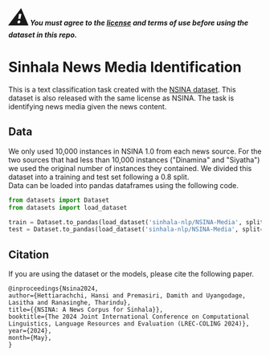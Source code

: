 ***<span style="font-size: 3em;">:warning:</span>You must agree to the [license](https://github.com/Sinhala-NLP/NSINA?tab=License-1-ov-file#readme) and terms of use before using the dataset in this repo.***

# Sinhala News Media Identification
This is a text classification task created with the [NSINA dataset](https://github.com/Sinhala-NLP/NSINA). This dataset is also released with the same license as NSINA. The task is identifying news media given the news content.


## Data
We only used 10,000 instances in NSINA 1.0 from each news source. For the two sources that had less than 10,000 instances ("Dinamina" and "Siyatha") we used the original number of instances they contained. We divided this dataset into a training and test set following a 0.8 split.  
Data can be loaded into pandas dataframes using the following code. 

```python
from datasets import Dataset
from datasets import load_dataset

train = Dataset.to_pandas(load_dataset('sinhala-nlp/NSINA-Media', split='train'))
test = Dataset.to_pandas(load_dataset('sinhala-nlp/NSINA-Media', split='test'))
```

## Citation
If you are using the dataset or the models, please cite the following paper.

~~~
﻿@inproceedings{Nsina2024,
author={Hettiarachchi, Hansi and Premasiri, Damith and Uyangodage, Lasitha and Ranasinghe, Tharindu},
title={{NSINA: A News Corpus for Sinhala}},
booktitle={The 2024 Joint International Conference on Computational Linguistics, Language Resources and Evaluation (LREC-COLING 2024)},
year={2024},
month={May},
}
~~~

